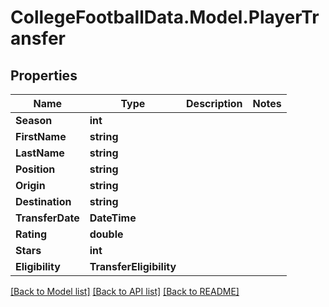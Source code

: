 # CollegeFootballData.Model.PlayerTransfer

## Properties

Name | Type | Description | Notes
------------ | ------------- | ------------- | -------------
**Season** | **int** |  | 
**FirstName** | **string** |  | 
**LastName** | **string** |  | 
**Position** | **string** |  | 
**Origin** | **string** |  | 
**Destination** | **string** |  | 
**TransferDate** | **DateTime** |  | 
**Rating** | **double** |  | 
**Stars** | **int** |  | 
**Eligibility** | **TransferEligibility** |  | 

[[Back to Model list]](../../README.md#documentation-for-models) [[Back to API list]](../../README.md#documentation-for-api-endpoints) [[Back to README]](../../README.md)

